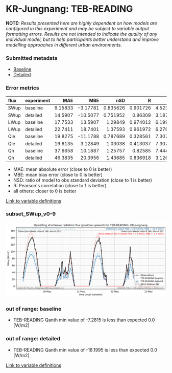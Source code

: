 # KR-Jungnang: TEB-READING

**NOTE:** *Results presented here are highly dependent on how models are configured in this experiment and may be subject to variable output formatting errors. Results are not intended to indicate the quality of any individual model, but to help participants better understand and improve modelling approaches in different urban environments.*

### Submitted metadata

- [Baseline](TEB-READING_KR-Jungnang_baseline_attrs.md)
- [Detailed](TEB-READING_KR-Jungnang_detailed_attrs.md)

### Error metrics

| flux   | experiment   |      MAE |       MBE |      nSD |        R |     5th |    95th |    RMSE |    cRMSE |     AMBE |     1-nSD |       1-R |   nSkewness |   nKurtosis |   Overlap |
|:-------|:-------------|---------:|----------:|---------:|---------:|--------:|--------:|--------:|---------:|---------:|----------:|----------:|------------:|------------:|----------:|
| SWup   | baseline     |  9.15833 |  -3.17781 | 0.835626 | 0.901726 | 4.52331 | 17.7772 | 14.7019 | 0.437333 |  3.17781 | 0.164375  | 0.0982742 |   0.993781  |    2.98621  | 0.170294  |
| SWup   | detailed     | 14.5907  | -10.5077  | 0.751952 | 0.86309  | 3.18755 | 27.5709 | 19.9628 | 0.517134 | 10.5077  | 0.24805   | 0.13691   |   2.40197   |    6.7193   | 0.24571   |
| LWup   | baseline     | 17.7533  |  13.5907  | 1.29849  | 0.974012 | 6.19948 | 66.8841 | 30.0646 | 0.395707 | 13.5907  | 0.298486  | 0.0259879 |   1.74501   |    1.00674  | 0.0839411 |
| LWup   | detailed     | 22.7411  |  18.7401  | 1.37593  | 0.961972 | 6.27637 | 85.1077 | 38.4826 | 0.495955 | 18.7401  | 0.375931  | 0.0380276 |   2.06246   |    1.19644  | 0.0892087 |
| Qle    | baseline     | 19.8275  | -11.1788  | 0.787689 | 0.328561 | 7.30756 | 29.6129 | 31.9223 | 1.05017  | 11.1788  | 0.212312  | 0.671439  |   1.66255   |    2.05501  | 0.496479  |
| Qle    | detailed     | 19.6135  |   3.12849 | 1.03038  | 0.413037 | 7.30756 |  5.2251 | 31.4823 | 1.10023  |  3.12849 | 0.0303769 | 0.586963  |   0.579791  |    0.438502 | 0.563234  |
| Qh     | baseline     | 37.6658  |  10.1887  | 1.25757  | 0.82585  | 7.44422 | 64.9021 | 55.3748 | 0.71018  | 10.1887  | 0.257571  | 0.17415   |   0.219191  |    0.529408 | 0.191801  |
| Qh     | detailed     | 46.3835  |  20.3956  | 1.43685  | 0.836918 | 3.12681 | 91.5335 | 65.4965 | 0.812091 | 20.3956  | 0.436851  | 0.163082  |   0.0599241 |    0.550081 | 0.261406  |

 - MAE: mean absolute error (close to 0 is better)
 - MBE: mean bias error (close to 0 is better)
 - NSD: ratio of model to obs standard deviation (close to 1 is better)
 - R: Pearson's correlation (close to 1 is better)
 - all others: closer to 0 is better

[Link to variable definitions](../modelattrs/variable_definitions.md)

### <a name="subset_swup_v0-9"></a>subset_SWup_v0-9
[![TEB-READING_KR-Jungnang_subset_SWup_v0-9.png](TEB-READING_KR-Jungnang_subset_SWup_v0-9.png)](TEB-READING_KR-Jungnang_subset_SWup_v0-9.png)

### out of range: baseline

 - TEB-READING Qanth min value of -7.2815 is less than expected 0.0 [W/m2]

### out of range: detailed

 - TEB-READING Qanth min value of -18.1995 is less than expected 0.0 [W/m2]


[Link to variable definitions](../modelattrs/variable_definitions.md)

